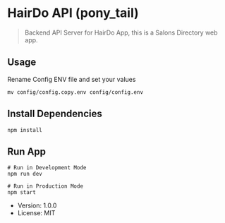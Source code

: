 # HairDo API (pony_tail)

> Backend API Server for HairDo App, this is a Salons Directory web app.

## Usage

Rename Config ENV file and set your values
```
mv config/config.copy.env config/config.env
```

## Install Dependencies
```
npm install
```

## Run App
```
# Run in Development Mode
npm run dev

# Run in Production Mode
npm start
```

- Version: 1.0.0
- License: MIT